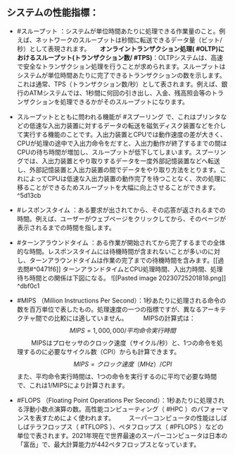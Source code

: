 ## システムの性能指標：
   - #スループット ：システムが単位時間あたりに処理できる作業量のこと。例えば、ネットワークのスループットは秒間に転送できるデータ量（ビット/秒）として表現されます。
　 **オンライントランザクション処理( #OLTP)におけるスループット(トランザクション数/ #TPS)**：OLTPシステムは、高速で安全なトランザクション処理を行うことが求められます。スループットはシステムが単位時間あたりに完了できるトランザクションの数を示します。これは通常、TPS（トランザクション数/秒）として表されます。例えば、銀行のATMシステムでは、1秒間に何回の引き出し、入金、残高照会等のトランザクションを処理できるかがそのスループットになります。
   
   - スループットとともに問われる機能が #スプーリング で、これはプリンタなどの低速な入出力装置に対するデータの転送を磁気ディスク装置などを介して実行する機能のことです。入出力装置とCPUでは動作速度の差が大きく、CPUが処理の途中で入出力命令をだすと、入出力動作が終了するまでの間はCPUの待ち時間が増加し、スループットが低下してしまいます。スプーリングでは、入出力装置とやり取りするデータを一度外部記憶装置などへ転送し、外部記憶装置と入出力装置の間でデータをやり取り方法をとります。これによってCPUは低速な入出力装置の動作完了を待つことなく、次の処理に移ることができるためスループットを大幅に向上させることができます。
 ^5d13cb   
   - #レスポンスタイム ：ある要求が出されてから、その応答が返されるまでの時間。例えば、ユーザーがウェブページをクリックしてから、そのページが表示されるまでの時間を指します。
   
   - #ターンアラウンドタイム ：ある作業が開始されてから完了するまでの全体的な時間。レスポンスタイムには待機時間が含まれないことが多いのに対し、ターンアラウンドタイムは作業の完了までの待機時間を含みます。[[過去問#^0471f6]]
     ターンアランドタイムとCPU処理時間、入出力時間、処理待ち時間との関係は下図になる。
     ![[Pasted image 20230725201818.png]]
 ^dbf0c1
   - #MIPS （Million Instructions Per Second）：1秒あたりに処理される命令の数を百万単位で表したもの。処理速度の一つの指標ですが、異なるアーキテクチャ間での比較には適していません。
　　 MIPSの計算式は：$$MIPS = 1,000,000 / 平均命令実行時間$$
　　 MIPSはプロセッサのクロック速度（サイクル/秒）と、1つの命令を処理するのに必要なサイクル数（CPI）からも計算できます。$$MIPS = クロック速度（MHz） / CPI$$また、平均命令実行時間は、1つの命令を実行するのに平均で必要な時間で、これは1/MIPSにより計算されます。
   
   - #FLOPS （Floating Point Operations Per Second）：1秒あたりに処理される浮動小数点演算の数。高性能コンピューティング（ #HPC ）のパフォーマンスを表すためによく使われます。
   　　スーパーコンピュータの性能はしばしばテラフロップス（ #TFLOPS ）、ペタフロップス（ #PFLOPS ）などの単位で表されます。2021年現在で世界最速のスーパーコンピュータは日本の「富岳」で、最大計算能力が442ペタフロップスとなっています。
   
